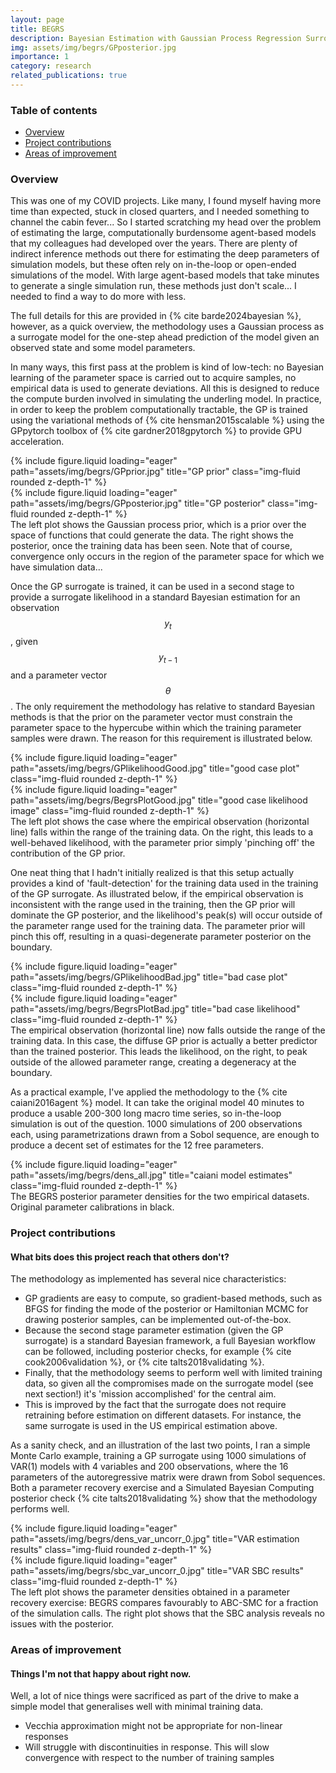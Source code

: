 ```yaml
---
layout: page
title: BEGRS
description: Bayesian Estimation with Gaussian Process Regression Surrogates
img: assets/img/begrs/GPposterior.jpg
importance: 1
category: research
related_publications: true
---
```


### Table of contents
- [Overview](#overview)
- [Project contributions](#project-contributions)
- [Areas of improvement](#areas-of-improvement)

### Overview

This was one of my COVID projects. Like many, I found myself having more time than expected, stuck in closed quarters, and I needed something to channel the cabin fever... So I started scratching my head over the problem of estimating the large, computationally burdensome agent-based models that my colleagues had developed over the years. There are plenty of indirect inference methods out there for estimating the deep parameters of simulation models, but these often rely on in-the-loop or open-ended simulations of the model. With large agent-based models that take minutes to generate a single simulation run, these methods just don't scale... I needed to find a way to do more with less.

The full details for this are provided in {% cite barde2024bayesian %}, however, as a quick overview, the methodology uses a Gaussian process as a surrogate model for the one-step ahead prediction of the model given an observed state and some model parameters.

In many ways, this first pass at the problem is kind of low-tech: no Bayesian learning of the parameter space is carried out to acquire samples, no empirical data is used to generate deviations. All this is designed to reduce the compute burden involved in simulating the underling model. In practice, in order to keep the problem computationally tractable, the GP is trained using the variational methods of {% cite hensman2015scalable %} using the GPpytorch toolbox of {% cite gardner2018gpytorch %} to provide GPU acceleration.

<div class="row">
    <div class="col-sm mt-3 mt-md-0">
        {% include figure.liquid loading="eager" path="assets/img/begrs/GPprior.jpg" title="GP prior" class="img-fluid rounded z-depth-1" %}
    </div>
    <div class="col-sm mt-3 mt-md-0">
        {% include figure.liquid loading="eager" path="assets/img/begrs/GPposterior.jpg" title="GP posterior" class="img-fluid rounded z-depth-1" %}
    </div>
</div>
<div class="caption">
    The left plot shows the Gaussian process prior, which is a prior over the space of functions that could generate the data. The right shows the posterior, once the training data has been seen. Note that of course, convergence only occurs in the region of the parameter space for which we have simulation data...
</div>

Once the GP surrogate is trained, it can be used in a second stage to provide a surrogate likelihood in a standard Bayesian estimation for an observation $$y_t$$, given $$y_{t-1}$$ and a parameter vector $$\theta$$. The only requirement the methodology has relative to standard Bayesian methods is that the prior on the parameter vector must constrain the parameter space to the hypercube within which the training parameter samples were drawn. The reason for this requirement is illustrated below.

<div class="row">
    <div class="col-sm mt-3 mt-md-0">
        {% include figure.liquid loading="eager" path="assets/img/begrs/GPlikelihoodGood.jpg" title="good case plot" class="img-fluid rounded z-depth-1" %}
    </div>
    <div class="col-sm mt-3 mt-md-0">
        {% include figure.liquid loading="eager" path="assets/img/begrs/BegrsPlotGood.jpg" title="good case likelihood image" class="img-fluid rounded z-depth-1" %}
    </div>
</div>
<div class="caption">
    The left plot shows the case where the empirical observation (horizontal line) falls within the range of the training data. On the right, this leads to a well-behaved likelihood, with the parameter prior simply 'pinching off' the contribution of the GP prior.
</div>

One neat thing that I hadn't initially realized is that this setup actually provides a kind of 'fault-detection' for the training data used in the training of the GP surrogate. As illustrated below, if the empirical observation is inconsistent with the range used in the training, then the GP prior will dominate the GP posterior, and the likelihood's peak(s) will occur outside of the parameter range used for the training data. The parameter prior will pinch this off, resulting in a quasi-degenerate parameter posterior on the boundary.

<div class="row">
    <div class="col-sm mt-3 mt-md-0">
        {% include figure.liquid loading="eager" path="assets/img/begrs/GPlikelihoodBad.jpg" title="bad case plot" class="img-fluid rounded z-depth-1" %}
    </div>
    <div class="col-sm mt-3 mt-md-0">
        {% include figure.liquid loading="eager" path="assets/img/begrs/BegrsPlotBad.jpg" title="bad case likelihood" class="img-fluid rounded z-depth-1" %}
    </div>
</div>
<div class="caption">
    The empirical observation (horizontal line) now falls outside the range of the training data. In this case, the diffuse GP prior is actually a better predictor than the trained posterior. This leads the likelihood, on the right, to peak outside of the allowed parameter range, creating a degeneracy at the boundary.
</div>

As a practical example, I've applied the methodology to the {% cite caiani2016agent %} model. It can take the original model 40 minutes to produce a usable 200-300 long macro time series, so in-the-loop simulation is out of the question. 1000 simulations of 200 observations each, using parametrizations drawn from a Sobol sequence, are enough to produce a decent set of estimates for the 12 free parameters.

<div class="row">
    <div class="col-sm mt-3 mt-md-0">
        {% include figure.liquid loading="eager" path="assets/img/begrs/dens_all.jpg" title="caiani model estimates" class="img-fluid rounded z-depth-1" %}
    </div>
</div>
<div class="caption">
    The BEGRS posterior parameter densities for the two empirical datasets. Original parameter calibrations in black.
</div>

### Project contributions
#### What bits does this project reach that others don't?

The methodology as implemented has several nice characteristics:
- GP gradients are easy to compute, so gradient-based methods, such as BFGS for finding the mode of the posterior or Hamiltonian MCMC for drawing posterior samples, can be implemented out-of-the-box.
- Because the second stage parameter estimation (given the GP surrogate) is a standard Bayesian framework, a full Bayesian workflow can be followed, including posterior checks, for example {% cite cook2006validation %}, or {% cite talts2018validating %}.
- Finally, that the methodology seems to perform well with limited training data, so given all the compromises made on the surrogate model (see next section!) it's 'mission accomplished' for the central aim.
- This is improved by the fact that the surrogate does not require retraining before estimation on different datasets. For instance, the same surrogate is used in the US empirical estimation above.

As a sanity check, and an illustration of the last two points, I ran a simple Monte Carlo example, training a GP surrogate using 1000 simulations of VAR(1) models with 4 variables and 200 observations, where the 16 parameters of the autoregressive matrix were drawn from Sobol sequences. Both a parameter recovery exercise and a Simulated Bayesian Computing posterior check {% cite talts2018validating %} show that the methodology performs well.

<div class="row">
    <div class="col-sm mt-3 mt-md-0">
        {% include figure.liquid loading="eager" path="assets/img/begrs/dens_var_uncorr_0.jpg" title="VAR estimation results" class="img-fluid rounded z-depth-1" %}
    </div>
    <div class="col-sm mt-3 mt-md-0">
        {% include figure.liquid loading="eager" path="assets/img/begrs/sbc_var_uncorr_0.jpg" title="VAR SBC results" class="img-fluid rounded z-depth-1" %}
    </div>
</div>
<div class="caption">
    The left plot shows the parameter densities obtained in a parameter recovery exercise: BEGRS compares favourably to ABC-SMC for a fraction of the simulation calls. The right plot shows that the SBC analysis reveals no issues with the posterior.
</div>

### Areas of improvement
#### Things I'm not that happy about right now.

Well, a lot of nice things were sacrificed as part of the drive to make a simple model that generalises well with minimal training data.

- Vecchia approximation might not be appropriate for non-linear responses
- Will struggle with discontinuities in response. This will slow convergence with respect to the number of training samples
